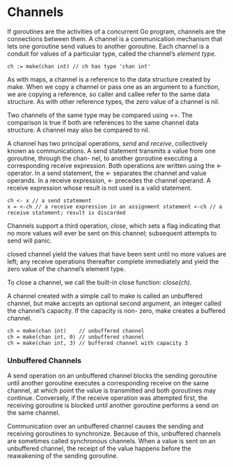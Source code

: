 # Channels

If goroutines are the activities of a concurrent Go program, channels are the connections between them. A channel is a communication mechanism that lets one goroutine send values to another goroutine. Each channel is a conduit for values of a particular type, called the channel’s _element type_.

```
ch := make(chan int) // ch has type 'chan int'
```

As with maps, a channel is a reference to the data structure created by make. When we copy a channel or pass one as an argument to a function, we are copying a reference, so caller and callee refer to the same data structure. As with other reference types, the zero value of a channel is nil.

Two channels of the same type may be compared using ==. The comparison is true if both are references to the same channel data structure. A channel may also be compared to nil.

A channel has two principal operations, _send_ and _receive_, collectively known as communications. A send statement transmits a value from one goroutine, through the chan- nel, to another goroutine executing a corresponding receive expression. Both operations are written using the <- operator. In a send statement, the <- separates the channel and value operands. In a receive expression, <- precedes the channel operand. A receive expression whose result is not used is a valid statement.

```
ch <- x // a send statement
x = <-ch // a receive expression in an assignment statement <-ch // a receive statement; result is discarded
```

Channels support a third operation, _close_, which sets a flag indicating that no more values will ever be sent on this channel; subsequent attempts to send will panic.

closed channel yield the values that have been sent until no more values are left; any receive operations thereafter complete immediately and yield the zero value of the channel’s element type.

To close a channel, we call the built-in close function: _close(ch)_.

A channel created with a simple call to make is called an unbuffered channel, but make accepts an optional second argument, an integer called the channel’s capacity. If the capacity is non- zero, make creates a buffered channel.

```
ch = make(chan int)    // unbuffered channel
ch = make(chan int, 0) // unbuffered channel
ch = make(chan int, 3) // buffered channel with capacity 3
```

### Unbuffered Channels

A send operation on an unbuffered channel blocks the sending goroutine until another goroutine executes a corresponding receive on the same channel, at which point the value is transmitted and both goroutines may continue. Conversely, if the receive operation was attempted first, the receiving goroutine is blocked until another goroutine performs a send on the same channel.

Communication over an unbuffered channel causes the sending and receiving goroutines to synchronize. Because of this, unbuffered channels are sometimes called synchronous channels. When a value is sent on an unbuffered channel, the receipt of the value happens before the reawakening of the sending goroutine.
